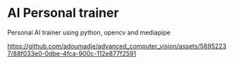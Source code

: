# AI Personal trainer
Personal AI trainer using python, opencv and mediapipe



https://github.com/adoumadje/advanced_computer_vision/assets/58952237/88f033e0-0dbe-4fca-900c-112e877f2591

